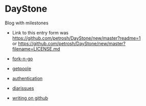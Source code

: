 # DayStone
Blog with milestones

- Link to this entry form was https://github.com/petrosh/DayStone/new/master?readme=1  
or https://github.com/petrosh/DayStone/new/master?filename=LICENSE.md  

- [fork-n-go](http://jlord.us/forkngo/)

- [getpoole](http://getpoole.com/)

- [authentication](https://developer.github.com/guides/getting-started/#authentication)

- [diarissues](https://github.com/petrosh/diarissues)

- [writing on github](https://help.github.com/articles/writing-on-github/)
